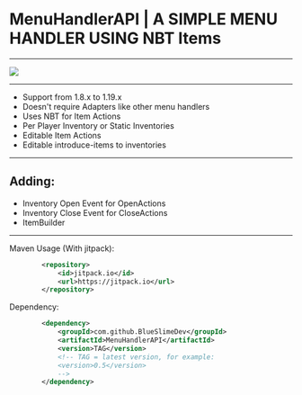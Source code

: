 # MenuHandlerAPI | A SIMPLE MENU HANDLER USING NBT Items

---

[![](https://jitpack.io/v/BlueSlimeDev/MenuHandlerAPI.svg)](https://jitpack.io/#BlueSlimeDev/MenuHandlerAPI)

---

* Support from 1.8.x to 1.19.x
* Doesn't require Adapters like other menu handlers
* Uses NBT for Item Actions
* Per Player Inventory or Static Inventories
* Editable Item Actions
* Editable introduce-items to inventories

---

## Adding:
* Inventory Open Event for OpenActions
* Inventory Close Event for CloseActions
* ItemBuilder

---

Maven Usage (With jitpack):
```XML
        <repository>
            <id>jitpack.io</id>
            <url>https://jitpack.io</url>
        </repository>
```

Dependency:
```XML
        <dependency>
            <groupId>com.github.BlueSlimeDev</groupId>
            <artifactId>MenuHandlerAPI</artifactId>
            <version>TAG</version>
            <!-- TAG = latest version, for example:
            <version>0.5</version>
            -->
        </dependency>
```